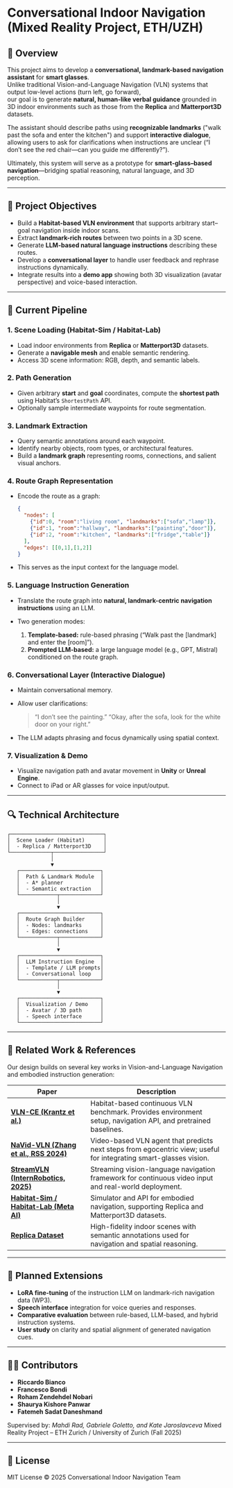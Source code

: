 # Conversational Indoor Navigation (Mixed Reality Project, ETH/UZH)

## 🧭 Overview

This project aims to develop a **conversational, landmark-based navigation assistant** for **smart glasses**.  
Unlike traditional Vision-and-Language Navigation (VLN) systems that output low-level actions (turn left, go forward),  
our goal is to generate **natural, human-like verbal guidance** grounded in 3D indoor environments such as those from the **Replica** and **Matterport3D** datasets.

The assistant should describe paths using **recognizable landmarks** ("walk past the sofa and enter the kitchen") and support **interactive dialogue**,  
allowing users to ask for clarifications when instructions are unclear (“I don’t see the red chair—can you guide me differently?”).

Ultimately, this system will serve as a prototype for **smart-glass–based navigation**—bridging spatial reasoning, natural language, and 3D perception.

---

## 🧩 Project Objectives

- Build a **Habitat-based VLN environment** that supports arbitrary start–goal navigation inside indoor scans.  
- Extract **landmark-rich routes** between two points in a 3D scene.  
- Generate **LLM-based natural language instructions** describing these routes.  
- Develop a **conversational layer** to handle user feedback and rephrase instructions dynamically.  
- Integrate results into a **demo app** showing both 3D visualization (avatar perspective) and voice-based interaction.

---

## 🧱 Current Pipeline

### 1. Scene Loading (Habitat-Sim / Habitat-Lab)
- Load indoor environments from **Replica** or **Matterport3D** datasets.
- Generate a **navigable mesh** and enable semantic rendering.
- Access 3D scene information: RGB, depth, and semantic labels.

### 2. Path Generation
- Given arbitrary **start** and **goal** coordinates, compute the **shortest path** using Habitat’s `ShortestPath` API.
- Optionally sample intermediate waypoints for route segmentation.

### 3. Landmark Extraction
- Query semantic annotations around each waypoint.
- Identify nearby objects, room types, or architectural features.
- Build a **landmark graph** representing rooms, connections, and salient visual anchors.

### 4. Route Graph Representation
- Encode the route as a graph:
  ```json
  {
    "nodes": [
      {"id":0, "room":"living room", "landmarks":["sofa","lamp"]},
      {"id":1, "room":"hallway", "landmarks":["painting","door"]},
      {"id":2, "room":"kitchen", "landmarks":["fridge","table"]}
    ],
    "edges": [[0,1],[1,2]]
  }

* This serves as the input context for the language model.

### 5. Language Instruction Generation

* Translate the route graph into **natural, landmark-centric navigation instructions** using an LLM.
* Two generation modes:

  1. **Template-based:** rule-based phrasing (“Walk past the [landmark] and enter the [room]”).
  2. **Prompted LLM-based:** a large language model (e.g., GPT, Mistral) conditioned on the route graph.

### 6. Conversational Layer (Interactive Dialogue)

* Maintain conversational memory.

* Allow user clarifications:

  > “I don’t see the painting.”
  > “Okay, after the sofa, look for the white door on your right.”

* The LLM adapts phrasing and focus dynamically using spatial context.

### 7. Visualization & Demo

* Visualize navigation path and avatar movement in **Unity** or **Unreal Engine**.
* Connect to iPad or AR glasses for voice input/output.

---

## 🔍 Technical Architecture

```
┌──────────────────────────────┐
│  Scene Loader (Habitat)      │
│  - Replica / Matterport3D    │
└─────────────┬────────────────┘
              │
              ▼
   ┌──────────────────────────┐
   │  Path & Landmark Module  │
   │  - A* planner            │
   │  - Semantic extraction   │
   └────────────┬─────────────┘
                │
                ▼
   ┌──────────────────────────┐
   │  Route Graph Builder     │
   │  - Nodes: landmarks      │
   │  - Edges: connections    │
   └────────────┬─────────────┘
                │
                ▼
   ┌──────────────────────────┐
   │  LLM Instruction Engine  │
   │  - Template / LLM prompts│
   │  - Conversational loop   │
   └────────────┬─────────────┘
                │
                ▼
   ┌──────────────────────────┐
   │  Visualization / Demo    │
   │  - Avatar / 3D path      │
   │  - Speech interface      │
   └──────────────────────────┘
```

---

## 🧠 Related Work & References

Our design builds on several key works in Vision-and-Language Navigation and embodied instruction generation:

| Paper                                                                                      | Description                                                                                                       |
| ------------------------------------------------------------------------------------------ | ----------------------------------------------------------------------------------------------------------------- |
| **[VLN-CE (Krantz et al.)](https://github.com/jacobkrantz/VLN-CE)**                        | Habitat-based continuous VLN benchmark. Provides environment setup, navigation API, and pretrained baselines.     |
| **[NaVid-VLN (Zhang et al., RSS 2024)](https://github.com/jzhzhang/NaVid-VLN-CE)**         | Video-based VLN agent that predicts next steps from egocentric view; useful for integrating smart-glasses vision. |
| **[StreamVLN (InternRobotics, 2025)](https://github.com/InternRobotics/StreamVLN)**        | Streaming vision-language navigation framework for continuous video input and real-world deployment.              |
| **[Habitat-Sim / Habitat-Lab (Meta AI)](https://github.com/facebookresearch/habitat-sim)** | Simulator and API for embodied navigation, supporting Replica and Matterport3D datasets.                          |
| **[Replica Dataset](https://github.com/facebookresearch/Replica-Dataset)**                 | High-fidelity indoor scenes with semantic annotations used for navigation and spatial reasoning.                  |

---

## 🚧 Planned Extensions

* **LoRA fine-tuning** of the instruction LLM on landmark-rich navigation data (WP3).
* **Speech interface** integration for voice queries and responses.
* **Comparative evaluation** between rule-based, LLM-based, and hybrid instruction systems.
* **User study** on clarity and spatial alignment of generated navigation cues.

---

## 🧑‍💻 Contributors

* **Riccardo Bianco**
* **Francesco Bondi**
* **Roham Zendehdel Nobari**
* **Shaurya Kishore Panwar**
* **Fatemeh Sadat Daneshmand**

Supervised by: *Mahdi Rad, Gabriele Goletto, and Kate Jaroslavceva*
Mixed Reality Project – ETH Zurich / University of Zurich (Fall 2025)

---

## 📄 License

MIT License © 2025 Conversational Indoor Navigation Team
